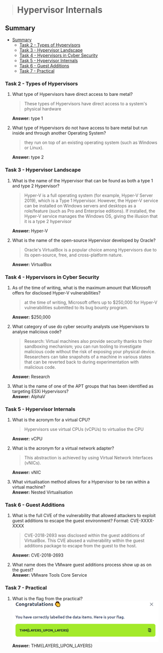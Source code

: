 > # Hypervisor Internals

## Summary
- [Summary](#summary)
  - [Task 2 - Types of Hypervisors](#task-2---types-of-hypervisors)
  - [Task 3 - Hypervisor Landscape](#task-3---hypervisor-landscape)
  - [Task 4 - Hypervisors in Cyber Security](#task-4---hypervisors-in-cyber-security)
  - [Task 5 - Hypervisor Internals](#task-5---hypervisor-internals)
  - [Task 6 - Guest Additions](#task-6---guest-additions)
  - [Task 7 - Practical](#task-7---practical)

### Task 2 - Types of Hypervisors
1. What type of Hypervisors have direct access to bare metal?<br>
    > These types of Hypervisors have direct access to a system's physical hardware
    
    **Answer:** type 1

1. What type of Hypervisors do not have access to bare metal but run inside and through another Operating System?<br>
    > they run on top of an existing operating system (such as Windows or Linux).

    **Answer:** type 2

### Task 3 - Hypervisor Landscape
1. What is the name of the Hypervisor that can be found as both a type 1 and type 2 Hypervisor?<br>
    > Hyper-V is a full operating system (for example, Hyper-V Server 2019), which is a Type 1 Hypervisor. However, the Hyper-V service can be installed on Windows servers and desktops as a role/feature (such as Pro and Enterprise editions). If installed, the Hyper-V service manages the Windows OS, giving the illusion that it is a type 2 hypervisor

    **Answer:** Hyper-V

1. What is the name of the open-source Hypervisor developed by Oracle?<br>
    > Oracle's VirtualBox is a popular choice among Hypervisors due to its open-source, free, and cross-platform nature. 

    **Answer:** VirtualBox

### Task 4 - Hypervisors in Cyber Security
1. As of the time of writing, what is the maximum amount that Microsoft offers for disclosed Hyper-V vulnerabilities?<br>
    > at the time of writing, Microsoft offers up to $250,000 for Hyper-V vulnerabilities submitted to its bug bounty program. 

    **Answer:** $250,000

1. What category of use do cyber security analysts use Hypervisors to analyse malicious code?<br>
    > Research: Virtual machines also provide security thanks to their sandboxing mechanism; you can run tooling to investigate malicious code without the risk of exposing your physical device. Researchers can take snapshots of a machine in various states that can be reverted back to during experimentation with malicious code. 

    **Answer:** Research

1. What is the name of one of the APT groups that has been identified as targeting ESXi Hypervisors?<br>
    **Answer:** AlphaV

### Task 5 - Hypervisor Internals
1. What is the acronym for a virtual CPU?<br>
    > Hypervisors use virtual CPUs (vCPUs) to virtualise the CPU

    **Answer:** vCPU

1. What is the acronym for a virtual network adapter?<br>
    > This abstraction is achieved by using Virtual Network Interfaces (vNICs).

    **Answer:** vNIC

1. What virtualisation method allows for a Hypervisor to be ran within a virtual machine?<br>
    **Answer:** Nested Virtualisation

### Task 6 - Guest Additions
1. What is the full CVE of the vulnerability that allowed attackers to exploit guest additions to escape the guest environment? Format: CVE-XXXX-XXXX<br>
    >  CVE-2018-2693 was disclosed within the guest additions of VirtualBox. This CVE abused a vulnerability within the guest additions package to escape from the guest to the host.

    **Answer:** CVE-2018-2693

1. What name does the VMware guest additions process show up as on the guest?<br>
    **Answer:** VMware Tools Core Service

### Task 7 - Practical
1. What is the flag from the practical?<br>
    ![](images/1.png)<br>
    **Answer:** THM{LAYERS_UPON_LAYERS}
